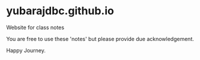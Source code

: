 # yubarajdbc.github.io

 Website for class notes

You are free to use these 'notes' but please provide due acknowledgement.

Happy Journey.
